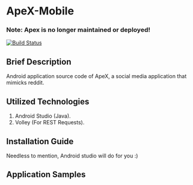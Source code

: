 # ApeX-Mobile

### Note: Apex is no longer maintained or deployed!
[![Build Status](https://travis-ci.com/DarkGeekMS/ApeX-Mobile.svg?token=kEyZRKsdTeESZQ8KMgx8&branch=master)](https://travis-ci.com/DarkGeekMS/ApeX-Mobile)

## Brief Description

Android application source code of ApeX, a social media application that mimicks reddit.


## Utilized Technologies 

1) Android Studio (Java).
2) Volley (For REST Requests).


## Installation Guide

Needless to mention, Android studio will do for you :)


## Application Samples

<To be Added>
